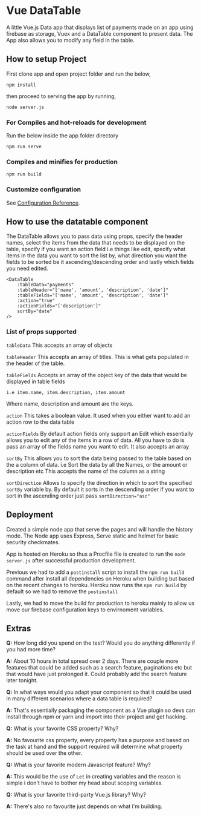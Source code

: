 # Vue DataTable
A little Vue.js Data app that displays list of payments made on an app using firebase as storage, Vuex and a DataTable component to present data.
The App also allows you to modify any field in the table. 

## How to setup Project
First clone app and open project folder and run the below,
```
npm install
```
then proceed to serving the app by running,
```
node server.js
```

### For Compiles and hot-reloads for development
Run the below inside the app folder directory
```
npm run serve
```

### Compiles and minifies for production
```
npm run build
```

### Customize configuration
See [Configuration Reference](https://cli.vuejs.org/config/).

## How to use the datatable component
The DataTable allows you to pass data using props, specify the header names, select the items from the data that needs to be displayed on the table, specify if you want an action field i.e things like edit, specify what items in the data you want to sort the list by, what direction you want the fields to be sorted be it ascending/descending order and lastly which fields you need edited. 

```
<DataTable 
    :tableData="payments" 
    :tableHeader="['name', 'amount', 'description', 'date']" 
    :tableFields="['name', 'amount', 'description', 'date']" 
    :action="true" 
    :actionFields="['description']" 
    sortBy="date" 
/>
```

### List of props supported

`tableData`
This accepts an array of objects

`tableHeader`
This accepts an array of titles. This is what gets populated in the header of the table.

`tableFields`
Accepts an array of the object key of the data that would be displayed in table fields
```
i.e item.name, item.description, item.amount
```
Where name, description and amount are the keys.

`action`
This takes a boolean value. It used when you either want to add an action row to the data table

`actionFields`
By default action fields only support an Edit which essentially allows you to edit any of the items in a row of data. All you have to do is pass an array of the fields name you want to edit.
It also accepts an array

`sortBy`
This allows you to sort the data being passed to the table based on the a column of data. i.e Sort the data by all the Names, or the amount or description etc
This accepts the name of the column as a string

`sortDirection`
Allows to specify the direction in which to sort the specified `sortBy` variable by.
By default it sorts in the descending order if you want to sort in the ascending order just pass  `sortDirection="asc"`


## Deployment
Created a simple node app that serve the pages and will handle the history mode.
The Node app uses Express, Serve static and helmet for basic security checkmates. 

App is hosted on Heroku so thus a Procfile file is created to run the `node server.js` after successful production development. 

Previous we had to add a `postinstall` script to install the `npm run build` command after install all dependencies on Heroku when building but based on the recent changes to heroku. 
Heroku now runs the `npm run build` by default so we had to remove the `postinstall`

Lastly, we had to move the build for production to heroku mainly to allow us move our firebase configuration keys to envirnoment variables. 

## Extras
**Q:** How long did you spend on the test? Would you do anything differently if you had more time?

**A:** About 10 hours in total spread over 2 days. There are couple more features that could be added such as a search feature, paginations etc but that would have just prolonged it. Could probably add the search feature later tonight. 

**Q:** In what ways would you adapt your component so that it could be used in many different scenarios where a data table is required?

**A:** That's essentially packaging the component as a Vue plugin so devs can install through npm or yarn and import into their project and get hacking.

**Q:** What is your favorite CSS property? Why?

**A:** No favourite css property, every property has a purpose and based on the task at hand and the support required will determine what property should be used over the other. 

**Q:** What is your favorite modern Javascript feature? Why?

**A:** This would be the use of `Let` in creating variables and the reason is simple i don't have to bother my head about scoping variables. 

**Q:** What is your favorite third-party Vue.js library? Why?

**A:** There's also no favourite just depends on what i'm building.
